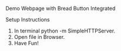 Demo Webpage with Bread Button Integrated

Setup Instructions
1. In terminal python -m SimpleHTTPServer.
2. Open file in Browser.
3. Have Fun!
